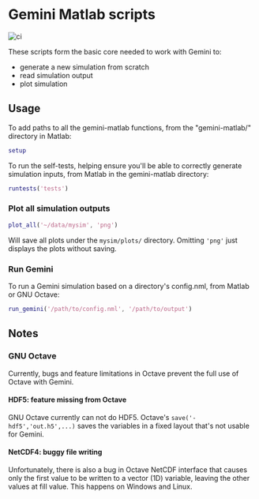 # Gemini Matlab scripts

![ci](https://github.com/gemini3d/gemini-matlab/workflows/ci/badge.svg)

These scripts form the basic core needed to work with Gemini to:

* generate a new simulation from scratch
* read simulation output
* plot simulation

## Usage

To add paths to all the gemini-matlab functions, from the "gemini-matlab/" directory in Matlab:

```matlab
setup
```

To run the self-tests, helping ensure you'll be able to correctly generate simulation inputs, from Matlab in the gemini-matlab directory:

```matlab
runtests('tests')
```

### Plot all simulation outputs

```matlab
plot_all('~/data/mysim', 'png')
```

Will save all plots under the `mysim/plots/` directory. Omitting `'png'` just displays the plots without saving.

### Run Gemini

To run a Gemini simulation based on a directory's config.nml, from Matlab or GNU Octave:

```matlab
run_gemini('/path/to/config.nml', '/path/to/output')
```

## Notes

### GNU Octave

Currently, bugs and feature limitations in Octave prevent the full use of Octave with Gemini.

#### HDF5: feature missing from Octave

GNU Octave currently can not do HDF5.
Octave's `save('-hdf5','out.h5',...)` saves the variables in a fixed layout that's not usable for Gemini.

#### NetCDF4: buggy file writing

Unfortunately, there is also a bug in Octave NetCDF interface that causes only the first value to be written to a vector (1D) variable, leaving the other values at fill value.
This happens on Windows and Linux.
